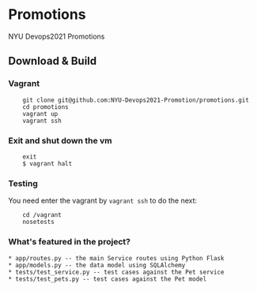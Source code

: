 # Promotions
NYU Devops2021 Promotions
## Download & Build
### Vagrant
```shell
    git clone git@github.com:NYU-Devops2021-Promotion/promotions.git
    cd promotions
    vagrant up
    vagrant ssh
```
### Exit and shut down the vm
```shell
    exit
    $ vagrant halt
```
### Testing
You need enter the vagrant by ```vagrant ssh``` to do the next:
```shell
    cd /vagrant
    nosetests
```
### What's featured in the project?

    * app/routes.py -- the main Service routes using Python Flask
    * app/models.py -- the data model using SQLAlchemy
    * tests/test_service.py -- test cases against the Pet service
    * tests/test_pets.py -- test cases against the Pet model
